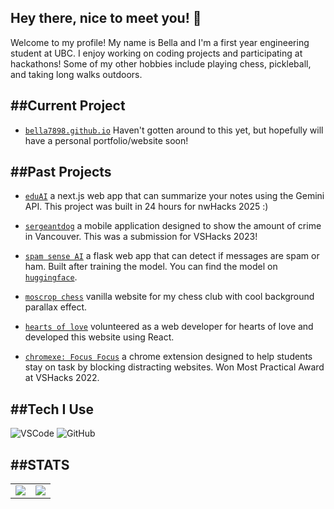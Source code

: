 Hey there, nice to meet you! 👋
---
Welcome to my profile! My name is Bella and I'm a first year engineering student at UBC. I enjoy working on coding projects and participating at hackathons! Some of my other hobbies include playing chess, pickleball, and taking long walks outdoors. 

##Current Project
---
- [`bella7898.github.io`](https://github.com/bella7898/bella7898.github.io) Haven't gotten around to this yet, but hopefully will have a personal portfolio/website soon!

##Past Projects
---
- [`eduAI`](https://github.com/Hitigome/nwhacks2025) a next.js web app that can summarize your notes using the Gemini API. This project was built in 24 hours for nwHacks 2025 :)

- [`sergeantdog`](https://github.com/bella7898/sergeantdog) a mobile application designed to show the amount of crime in Vancouver. This was a submission for VSHacks 2023!

- [`spam sense AI`](https://github.com/bella7898/spam-sense-ai) a flask web app that can detect if messages are spam or ham. Built after training the model. You can find the model on [`huggingface`](https://huggingface.co/BW7898/spam_message_classification).
  
- [`moscrop chess`](https://github.com/bella7898/moscropchess) vanilla website for my chess club with cool background parallax effect.

- [`hearts of love`](https://github.com/bella7898/heartsoflove) volunteered as a web developer for hearts of love and developed this website using React. 

- [`chromexe: Focus Focus`](https://github.com/bella7898/chromexe) a chrome extension designed to help students stay on task by blocking distracting websites. Won Most Practical Award at VSHacks 2022.

##Tech I Use
---
![VSCode](https://img.shields.io/badge/VSCode-1.70-blue?style=for-the-badge&logo=visualstudiocode)
![GitHub](https://img.shields.io/static/v1?label=GitHub&message=bella7898&color=181717&style=for-the-badge&logo=github)

##STATS
---
<table>
  <tr>
    <td align="center" style="padding=0;width=50%;">
      <img align="center" style="padding=0;" src="https://github-readme-stats.vercel.app/api/?username=bella7898&show_icons=true&title_color=3498DB&text_color=909090&bg_color=00000000&hide_border=true&icon_color=206694&count_private=true" />
    </td>
    <td align="center" style="padding=0;width=50%;">
      <img align="center" style="padding=0;" src="https://github-readme-stats.vercel.app/api/top-langs/?username=bella7898&layout=compact&show_icons=true&title_color=3498DB&text_color=909090&bg_color=00000000&hide_border=true&icon_color=206694&langs_count=8&hide=c%2B%2B,c,makefile,freemarker,assembly,pawn,roff&count_private=true" />
    </td>
  </tr>
</table>

